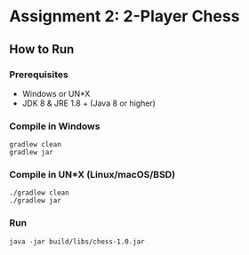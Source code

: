 # Assignment 2: 2-Player Chess

## How to Run

### Prerequisites

* Windows or UN*X
* JDK 8 & JRE 1.8 + (Java 8 or higher)

### Compile in Windows

    gradlew clean
    gradlew jar
    
### Compile in UN*X (Linux/macOS/BSD)

    ./gradlew clean
    ./gradlew jar

### Run

    java -jar build/libs/chess-1.0.jar
